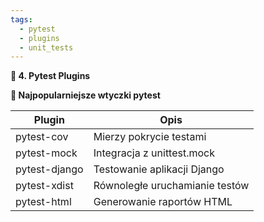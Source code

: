 ```yaml
---
tags:
  - pytest
  - plugins
  - unit_tests
---
```


**📝 4. Pytest Plugins**

  

**🔹 Najpopularniejsze wtyczki pytest**

| Plugin        | Opis                           |
| ------------- | ------------------------------ |
| pytest-cov    | Mierzy pokrycie testami        |
| pytest-mock   | Integracja z unittest.mock     |
| pytest-django | Testowanie aplikacji Django    |
| pytest-xdist  | Równoległe uruchamianie testów |
| pytest-html   | Generowanie raportów HTML      |
